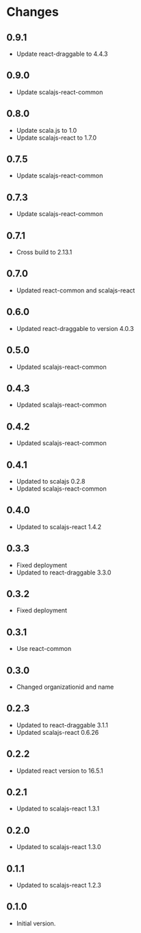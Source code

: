 # Changes

## 0.9.1

* Update react-draggable to 4.4.3

## 0.9.0

* Update scalajs-react-common

## 0.8.0

* Update scala.js to 1.0
* Update scalajs-react to 1.7.0

## 0.7.5

* Update scalajs-react-common

## 0.7.3

* Update scalajs-react-common

## 0.7.1

* Cross build to 2.13.1

## 0.7.0

* Updated react-common and scalajs-react

## 0.6.0

* Updated react-draggable to version 4.0.3

## 0.5.0

* Updated scalajs-react-common

## 0.4.3

* Updated scalajs-react-common

## 0.4.2

* Updated scalajs-react-common

## 0.4.1

* Updated to scalajs 0.2.8
* Updated scalajs-react-common

## 0.4.0

* Updated to scalajs-react 1.4.2

## 0.3.3

* Fixed deployment
* Updated to react-draggable 3.3.0

## 0.3.2

* Fixed deployment

## 0.3.1

* Use react-common

## 0.3.0

* Changed organizationid and name

## 0.2.3

* Updated to react-draggable 3.1.1
* Updated scalajs-react 0.6.26

## 0.2.2

* Updated react version to 16.5.1

## 0.2.1

* Updated to scalajs-react 1.3.1

## 0.2.0

* Updated to scalajs-react 1.3.0

## 0.1.1

* Updated to scalajs-react 1.2.3

## 0.1.0

* Initial version.
